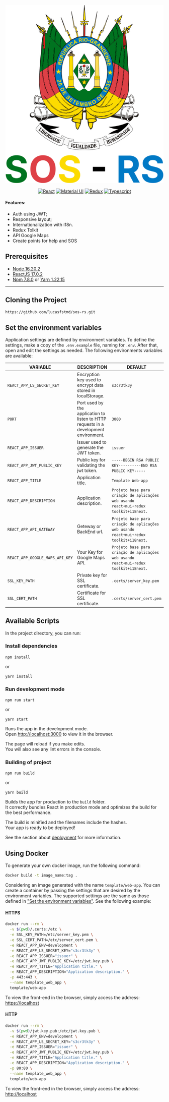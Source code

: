 ![Brasão Rio Grande do Sul](src/assets/imgs/logo.png)


<div align="center">

[![React][react-bagde]][react-url]
[![Material UI][mui-badge]][mui-url]
[![Redux][redux-badge]][redux-url]
[![Typescript][typescript-badge]][typescript-url]

</div>

#### Features:

- Auth using JWT;
- Responsive layout;
- Internationalization with i18n.
- Redux Tolkit
- API Google Maps
- Create points for help and SOS

## Prerequisites

- [Node 16.20.2](https://nodejs.org/en/download/)
- [ReactJS 17.0.2](https://pt-br.reactjs.org/)
- [Npm 7.8.0](https://www.npmjs.com) or  [Yarn 1.22.15](https://yarnpkg.com)

---

## Cloning the Project

```
https://github.com/lucasfstmd/sos-rs.git
```

## Set the environment variables

Application settings are defined by environment variables. To define the settings, make a copy of the `.env.example`
file, naming for `.env`. After that, open and edit the settings as needed. The following environments variables are
available:

| VARIABLE                  | DESCRIPTION                                                                           | DEFAULT                  |
|---------------------------|---------------------------------------------------------------------------------------|--------------------------|
| `REACT_APP_LS_SECRET_KEY` | Encryption key used to encrypt data stored in localStorage.                           | `s3cr3tk3y`              |
| `PORT`               | Port used by the application to listen to HTTP requests in a development environment. | `3000`                     |
| `REACT_APP_ISSUER` | Issuer used to generate the JWT token.                                                | `issuer`              |
| `REACT_APP_JWT_PUBLIC_KEY` | Public key for validating the jwt token.                                              | `-----BEGIN RSA PUBLIC KEY----------END RSA PUBLIC KEY-----`              |
| `REACT_APP_TITLE` | Application title.                                                                    | `Template Web-app`              |
| `REACT_APP_DESCRIPTION` | Application description.                                                              | `Projeto base para criação de aplicações web usando react+mui+redux toolkit+i18next.`              |
| `REACT_APP_API_GATEWAY` | Geteway or BackEnd url.                                                               | `Projeto base para criação de aplicações web usando react+mui+redux toolkit+i18next.`              |
| `REACT_APP_GOOGLE_MAPS_API_KEY` | Your Key for Google Maps API.                                                         | `Projeto base para criação de aplicações web usando react+mui+redux toolkit+i18next.`              |
| `SSL_KEY_PATH` | Private key for SSL certificate.                                                      | `.certs/server_key.pem`              |
| `SSL_CERT_PATH` | Certificate for SSL certificate.                                                      | `.certs/server_cert.pem`              |

## Available Scripts

In the project directory, you can run:

### Install dependencies

```
npm install
```

or

```
yarn install
```

### Run development mode

```
npm run start
```

or

```
yarn start
```

Runs the app in the development mode.\
Open [http://localhost:3000](http://localhost:3000) to view it in the browser.

The page will reload if you make edits.\
You will also see any lint errors in the console.

### Building of project

```
npm run build
```

or

```
yarn build
```

Builds the app for production to the `build` folder.\
It correctly bundles React in production mode and optimizes the build for the best performance.

The build is minified and the filenames include the hashes.\
Your app is ready to be deployed!

See the section about [deployment](https://facebook.github.io/create-react-app/docs/deployment) for more information.

## Using Docker

To generate your own docker image, run the following command:

```sh
docker build -t image_name:tag .
```

Considering an image generated with the name `template/web-app`. You can create a container by passing the
settings that are desired by the environment variables. The supported settings are the same as those defined
in ["Set the environment variables"](#set-the-environment-variables). See the following example:

#### HTTPS
```sh
docker run --rm \
  -v $(pwd)/.certs:/etc \
  -e SSL_KEY_PATH=/etc/server_key.pem \
  -e SSL_CERT_PATH=/etc/server_cert.pem \
  -e REACT_APP_ENV=development \
  -e REACT_APP_LS_SECRET_KEY="s3cr3tk3y" \
  -e REACT_APP_ISSUER="issuer" \
  -e REACT_APP_JWT_PUBLIC_KEY=/etc/jwt.key.pub \
  -e REACT_APP_TITLE="Application title." \
  -e REACT_APP_DESCRIPTION="Application description." \
  -p 443:443 \
  --name template_web_app \
  template/web-app
```

To view the front-end in the browser, simply access the address: [https://localhost](https://localhost)

#### HTTP
```sh
docker run --rm \
  -v $(pwd)/jwt.key.pub:/etc/jwt.key.pub \
  -e REACT_APP_ENV=development \
  -e REACT_APP_LS_SECRET_KEY="s3cr3tk3y" \
  -e REACT_APP_ISSUER="issuer" \
  -e REACT_APP_JWT_PUBLIC_KEY=/etc/jwt.key.pub \
  -e REACT_APP_TITLE="Application title." \
  -e REACT_APP_DESCRIPTION="Application description." \
  -p 80:80 \
  --name template_web_app \
  template/web-app
```

To view the front-end in the browser, simply access the address: [http://localhost](http://localhost)

[//]: # (These are reference links used in the body of this note.)

[node-badge]: https://shields.io/badge/-Node-gray?style=plastic&logo=node.js

[node-url]: https://nodejs.org

[typescript-badge]: https://shields.io/badge/-Typescript-lightblue?style=plastic&logo=typescript

[typescript-url]: https://www.typescriptlang.org/

[react-bagde]: https://shields.io/badge/-React-20232A?style=plastic&logo=react

[react-url]: https://pt-br.reactjs.org/

[redux-badge]: https://shields.io/badge/-Redux-purple?style=plastic&logo=redux

[redux-url]: https://redux.js.org/

[mui-badge]:https://shields.io/badge/-MaterialUI-white?style=plastic&logo=mui

[mui-url]: https://material-ui.com/pt/
